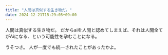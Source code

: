 ```yaml
---
title: "人間は真似する生き物だ。"
date: 2024-12-21T15:29:05+09:00
---
```

人間は真似する生き物だ。
だからaiを人間と認めてしまえば、それは人間全てがAiになる、という可能性を孕むことになる。

うそつき。
人が一度でも統一されたことがあったかよ。
